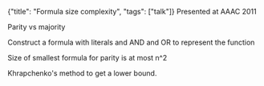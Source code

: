 {"title": "Formula size complexity", "tags": ["talk"]}
Presented at AAAC 2011

Parity vs majority

Construct a formula with literals and AND and OR to represent the function

Size of smallest formula for parity is at most n^2

Khrapchenko's method to get a lower bound.
